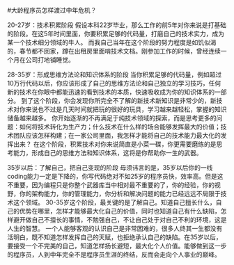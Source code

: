 #﻿大龄程序员怎样渡过中年危机？

20-27岁：技术积累阶段 假设本科22岁毕业，那么工作的前5年对你来说是打基础的阶段。在这5年时间里面，你要积累足够的代码量，打磨自己的技术实力，成为某一个技术细分领域的牛人。 而我自己当年在这个阶段的努力程度是如饥似渴的，春节都不回家，蹲在出租房里面啃技术文档。刚参加工作的时候，曾经连续一个月在公司打地铺睡觉。

28-35岁：形成思维方法论和知识体系的阶段 当你积累足够的代码量，例如超过10万行代码以后，你应该形成了自己的思维方法论和自己独立的学习技巧，任何新的技术在你眼中都能迅速的看到技术的本质，快速吸收成为你的知识体系的一部分。 到了这个阶段，你会发现你所完全不了解的新技术新知识是非常少的，新技术对你来说也不过是几天时间就把玩的很好的玩具，学习越来越轻松，掌握的知识储备越来越多。 你开始逐渐的不再满足于纯技术领域的探索，而是思考更多的问题：如何将技术转化为生产力；什么技术在什么样的场合能够发挥最大的价值；技术团队应该怎样构建；在一家公司里面，我怎样才能将自己的技术能力最大化的发挥出来？ 在这个阶段，积累技术对你来说简直是小菜一碟，你更需要磨练的是思考能力，形成自己的思维方法和知识体系，这将是你帮助你一生的武器。

35岁以后：了解自己，把自己变现的阶段 毋须讳言的是，35岁以后你的一线coding能力一定是下降的，你写代码绝对不如25岁的程序员快，效率高。但是这不重要，因为编程只是你整个武器库当中相对最不重要的了，你的经验，你的视野，你的架构能力，你的管理能力，你分析和解决问题的能力已经远远不局限于技术这个领域。 30-35岁这个阶段，最关键的是了解自己。知道自己擅长什么，自己的优势在哪里，怎样才能够最大化自己的价值，同时也知道自己有什么缺陷，怎样避开做自己不擅长的事情，不勉强自己，不让自己处于对自己不利的环境，这是人生的智慧。 一个人能够客观的认识自己是非常困难的，很多人终其一生都没有活明白，既不知道怎样发挥自己的天赋，也拒绝承认自己的缺陷。在35岁以后，要接受一个不完美的自己，知道怎样扬长避短，最大化个人价值。能够做到这一步的程序员，人到中年完全不是程序员生涯的终结，反而会走向个人事业的巅峰。

